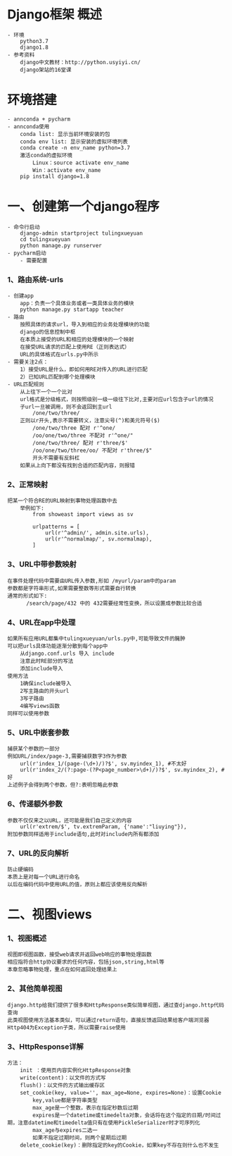 # Django框架 概述
    - 环境
        python3.7
        django1.8
    - 参考资料
        django中文教材：http://python.usyiyi.cn/
        django架站的16堂课
# 环境搭建
    - annconda + pycharm
    - annconda使用
        conda list: 显示当前环境安装的包
        conda env list: 显示安装的虚拟环境列表
        conda create -n env_name python=3.7
        激活conda的虚拟环境
            Linux：source activate env_name
            Win：activate env_name
        pip install django=1.8
# 一、创建第一个django程序
    - 命令行启动
        django-admin startproject tulingxueyuan
        cd tulingxueyuan
        python manage.py runserver
    - pycharm启动
        - 需要配置
### 1、路由系统-urls
    - 创建app
        app：负责一个具体业务或者一类具体业务的模块
        python manage.py startapp teacher
    - 路由
        按照具体的请求url，导入到相应的业务处理模块的功能
        django的信息控制中枢
        在本质上接受的URL和相应的处理模块的一个映射
        在接受URL请求的匹配上使用RE（正则表达式）
        URL的具体格式在urls.py中所示
    - 需要关注2点：
        1）接受URL是什么，即如何用RE对传入的URL进行匹配
        2）已知URL匹配到哪个处理模块
    - URL匹配规则
        从上往下一个一个比对
        url格式是分级格式，则按照级别一级一级往下比对,主要对应url包含子url的情况
        子url一旦被调用，则不会返回到主url
            /one/two/three/
        正则以r开头,表示不需要转义，注意尖号(^)和美元符号($)
            /one/two/three 配对 r'^one/
            /oo/one/two/three 不配对 r'^one/"
            /one/two/three/ 配对 r'three/$'
            /oo/one/two/three/oo/ 不配对 r'three/$"
            开头不需要有反斜杠
        如果从上向下都没有找到合适的匹配内容，则报错
### 2、正常映射
    把某一个符合RE的URL映射到事物处理函数中去
        举例如下:
            from showeast import views as sv
            
            urlpatterns = [
                url(r'^admin/', admin.site.urls),
                url(r'^normalmap/', sv.normalmap),
            ]
### 3、URL中带参数映射
    在事件处理代码中需要由URL传入参数,形如 /myurl/param中的param
    参数都是字符串形式,如果需要整数等形式需要自行转换
    通常的形式如下:
          /search/page/432 中的 432需要经常性变换，所以设置成参数比较合适
### 4、URL在app中处理
    如果所有应用URL都集中tulingxueyuan/urls.py中,可能导致文件的臃肿
    可以把urls具体功能逐渐分散到每个app中
        从django.conf.urls 导入 include
        注意此时RE部分的写法
        添加include导入
    使用方法
        1确保include被导入
        2写主路由的开头url
        3写子路由
        4编写views函数
    同样可以使用参数
### 5、URL中嵌套参数
    捕获某个参数的一部分
    例如URL/index/page-3,需要捕获数字3作为参数
        url(r'index_1/(page-(\d+)/)?$', sv.myindex_1), #不太好
        url(r'index_2/(?:page-(?P<page_number>\d+)/)?$', sv.myindex_2), #好
    上述例子会得到两个参数，但?:表明忽略此参数
### 6、传递额外参数
    参数不仅仅来之以URL，还可能是我们自己定义的内容
        url(r'extrem/$', tv.extremParam, {'name':"liuying"}),
    附加参数同样适用于include语句,此时对include内所有都添加
### 7、URL的反向解析
    防止硬编码
    本质上是对每一个URL进行命名
    以后在编码代码中使用URL的值，原则上都应该使用反向解析    
    
# 二、视图views
### 1、视图概述
    视图即视图函数，接受web请求并返回web响应的事物处理函数
    相应指符合http协议要求的任何内容，包括json,string,html等
    本章忽略事物处理，重点在如何返回处理结果上
### 2、其他简单视图
    django.http给我们提供了很多和HttpResponse类似简单视图，通过查django.http代码查询
    此类视图使用方法基本类似，可以通过return语句，直接反馈返回结果给客户端浏览器
    Http404为Exception子类，所以需要raise使用
### 3、HttpResponse详解
    方法：
        init ：使用页内容实例化HttpResponse对象
        write(content)：以文件的方式写
        flush()：以文件的方式输出缓存区
        set_cookie(key, value='', max_age=None, expires=None)：设置Cookie
            key,value都是字符串类型
            max_age是一个整数，表示在指定秒数后过期
            expires是一个datetime或timedelta对象，会话将在这个指定的日期/时间过期，注意datetime和timedelta值只有在使用PickleSerializer时才可序列化
            max_age与expires二选一
            如果不指定过期时间，则两个星期后过期
        delete_cookie(key)：删除指定的key的Cookie，如果key不存在则什么也不发生